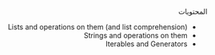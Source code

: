 
<div dir="rtl" lang="ar">


المحتويات

- Lists and operations on them (and list comprehension)
- Strings and operations on them
- Iterables and Generators



</div>